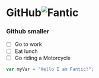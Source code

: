 # GitHub![Fantic](https://github.com/user-attachments/assets/49343d26-a36f-4d3b-9b6c-d8d65d319151)
### Github smaller
- [ ] Go to work
- [ ] Eat lunch
- [ ] Go riding a Motorcycle
``` javascript
var myVar = "Hello I am Fantic!";
```
